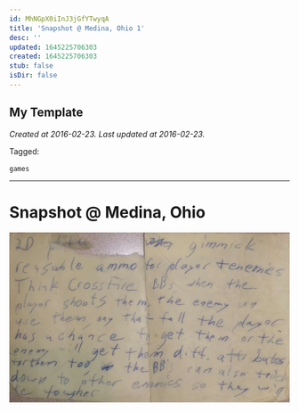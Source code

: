 ```yaml
---
id: MhNGpX0iInJ3jGfYTwyqA
title: 'Snapshot @ Medina, Ohio 1'
desc: ''
updated: 1645225706303
created: 1645225706303
stub: false
isDir: false
---
```

My Template
---

_Created at 2016-02-23._
_Last updated at 2016-02-23._



Tagged: 
```
games
```


---

# Snapshot @ Medina, Ohio


![IMG_20160223_064822.jpg](assets/IMG_20160223_064822.jpg)

